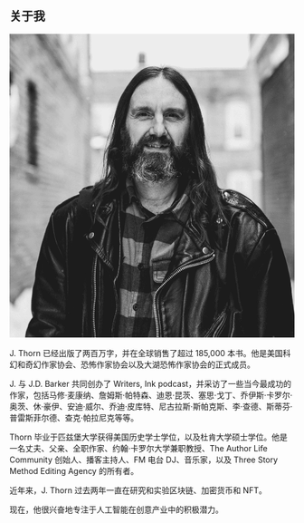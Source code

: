 ## 关于我

![image-placeholder](img/0be2567b-f2cc-4504-bf56-a1efbd1c3685.jpeg)

J. Thorn 已经出版了两百万字，并在全球销售了超过 185,000 本书。他是美国科幻和奇幻作家协会、恐怖作家协会以及大湖恐怖作家协会的正式成员。

J. 与 J.D. Barker 共同创办了 Writers, Ink podcast，并采访了一些当今最成功的作家，包括马修·麦康纳、詹姆斯·帕特森、迪恩·昆茨、塞思·戈丁、乔伊斯·卡罗尔·奥茨、休·豪伊、安迪·威尔、乔迪·皮库特、尼古拉斯·斯帕克斯、李·查德、斯蒂芬·普雷斯菲尔德、查克·帕拉尼克等等。

Thorn 毕业于匹兹堡大学获得美国历史学士学位，以及杜肯大学硕士学位。他是一名丈夫、父亲、全职作家、约翰·卡罗尔大学兼职教授、The Author Life Community 创始人、播客主持人、FM 电台 DJ、音乐家，以及 Three Story Method Editing Agency 的所有者。

近年来，J. Thorn 过去两年一直在研究和实验区块链、加密货币和 NFT。

现在，他很兴奋地专注于人工智能在创意产业中的积极潜力。
